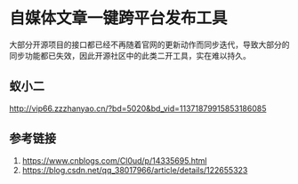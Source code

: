 # 自媒体文章一键跨平台发布工具


大部分开源项目的接口都已经不再随着官网的更新动作而同步迭代，导致大部分的同步功能都已失效，因此开源社区中的此类二开工具，实在难以持久。


## 蚁小二

http://vip66.zzzhanyao.cn/?bd=5020&bd_vid=11371879915853186085



## 参考链接
1. https://www.cnblogs.com/Cl0ud/p/14335695.html
2. https://blog.csdn.net/qq_38017966/article/details/122655323